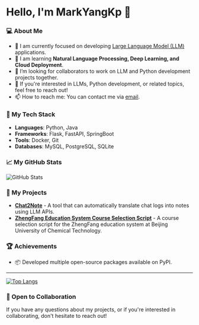 # Hello, I'm MarkYangKp 👋

### 💻 About Me
- 🔭 I am currently focused on developing [Large Language Model (LLM)](https://openai.com/) applications.
- 🌱 I am learning **Natural Language Processing, Deep Learning, and Cloud Deployment**.
- 👯 I’m looking for collaborators to work on LLM and Python development projects together.
- 💬 If you're interested in LLMs, Python development, or related topics, feel free to reach out!
- 📫 How to reach me: You can contact me via [email](mailto:markyangkp@outlook.com).

### 🚀 My Tech Stack
- **Languages**: Python, Java
- **Frameworks**: Flask, FastAPI, SpringBoot
- **Tools**: Docker, Git
- **Databases**: MySQL, PostgreSQL, SQLite

### 📈 My GitHub Stats
<p align="left">
  <img src="https://github-readme-stats.vercel.app/api?username=markyangkp&show_icons=true&theme=radical" alt="GitHub Stats" />
</p>

### 📂 My Projects
- [**Chat2Note**](https://github.com/CosmicResearchCenter/chat2note) - A tool that can automatically translate chat logs into notes using LLM APIs.
- [**ZhengFang Education System Course Selection Script**](https://github.com/MarkYangKp/ZhengFangJY) - A course selection script for the ZhengFang education system at Beijing University of Chemical Technology.

### 🏆 Achievements
- 📦 Developed multiple open-source packages available on PyPI.

---

[![Top Langs](https://github-readme-stats.vercel.app/api/top-langs/?username=markyangkp&layout=compact&theme=radical)](https://github.com/your-username/github-readme-stats)

### 🤝 Open to Collaboration
If you have any questions about my projects, or if you're interested in collaborating, don't hesitate to reach out!
